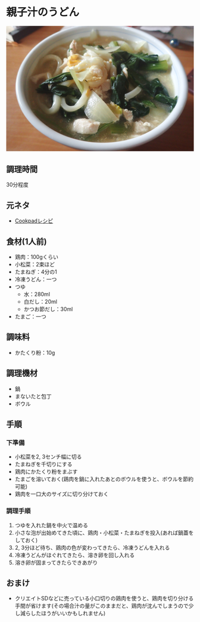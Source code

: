 # 親子汁のうどん

![調理写真](親子汁のうどん.jpg)

## 調理時間

30分程度

## 元ネタ

* [Cookpadレシピ](https://cookpad.com/recipe/3912925)

## 食材(1人前)

* 鶏肉：100gくらい
* 小松菜：2束ほど
* たまねぎ：4分の1
* 冷凍うどん：一つ
* つゆ
  * 水：280ml
  * 白だし：20ml
  * かつお節だし：30ml
* たまご：一つ

## 調味料

* かたくり粉：10g

## 調理機材

* 鍋
* まないたと包丁
* ボウル

## 手順

### 下準備

* 小松菜を2, 3センチ幅に切る
* たまねぎを千切りにする
* 鶏肉にかたくり粉をまぶす
* たまごを溶いておく(鶏肉を鍋に入れたあとのボウルを使うと、ボウルを節約可能)
* 鶏肉を一口大のサイズに切り分けておく

### 調理手順

1. つゆを入れた鍋を中火で温める
1. 小さな泡が出始めてきた頃に、鶏肉・小松菜・たまねぎを投入(あれば鍋蓋をしておく)
1. 2, 3分ほど待ち、鶏肉の色が変わってきたら、冷凍うどんを入れる
1. 冷凍うどんがほぐれてきたら、溶き卵を回し入れる
1. 溶き卵が固まってきたらできあがり

## おまけ

* クリエイトSDなどに売っている小口切りの鶏肉を使うと、鶏肉を切り分ける手間が省けます(その場合汁の量がこのままだと、鶏肉が沈んでしまうので少し減らしたほうがいいかもしれません)